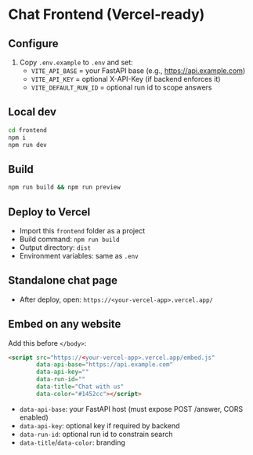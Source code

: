 # Chat Frontend (Vercel-ready)

## Configure
1. Copy `.env.example` to `.env` and set:
   - `VITE_API_BASE` = your FastAPI base (e.g., https://api.example.com)
   - `VITE_API_KEY`  = optional X-API-Key (if backend enforces it)
   - `VITE_DEFAULT_RUN_ID` = optional run id to scope answers

## Local dev
```bash
cd frontend
npm i
npm run dev
```

## Build
```bash
npm run build && npm run preview
```

## Deploy to Vercel
- Import this `frontend` folder as a project
- Build command: `npm run build`
- Output directory: `dist`
- Environment variables: same as `.env`

## Standalone chat page
- After deploy, open: `https://<your-vercel-app>.vercel.app/`

## Embed on any website
Add this before `</body>`:
```html
<script src="https://<your-vercel-app>.vercel.app/embed.js"
        data-api-base="https://api.example.com"
        data-api-key=""
        data-run-id=""
        data-title="Chat with us"
        data-color="#1452cc"></script>
```

- `data-api-base`: your FastAPI host (must expose POST /answer, CORS enabled)
- `data-api-key`: optional key if required by backend
- `data-run-id`: optional run id to constrain search
- `data-title`/`data-color`: branding 